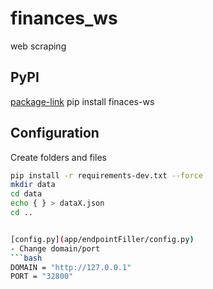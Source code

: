 # finances_ws
web scraping

## PyPI
[package-link](https://pypi.org/project/finaces-ws/)
pip install finaces-ws
## Configuration
Create folders and files
```bash
pip install -r requirements-dev.txt --force
mkdir data
cd data
echo { } > dataX.json
cd ..


[config.py](app/endpointFiller/config.py)
- Change domain/port
```bash
DOMAIN = "http://127.0.0.1"
PORT = "32800"
```
